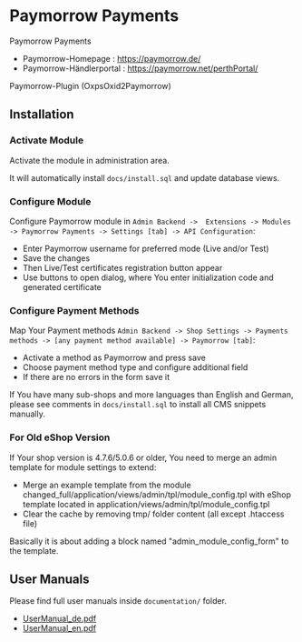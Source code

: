 # Paymorrow Payments

Paymorrow Payments
- Paymorrow-Homepage      : https://paymorrow.de/
- Paymorrow-Händlerportal : https://paymorrow.net/perthPortal/

Paymorrow-Plugin (OxpsOxid2Paymorrow)

## Installation

### Activate Module

Activate the module in administration area.

It will automatically install `docs/install.sql` and update database views.

### Configure Module

Configure Paymorrow module in `Admin Backend ->  Extensions -> Modules -> Paymorrow Payments -> Settings [tab] -> API Configuration`:
 - Enter Paymorrow username for preferred mode (Live and/or Test)
 - Save the changes
 - Then Live/Test certificates registration button appear
 - Use buttons to open dialog, where You enter initialization code and generated certificate

### Configure Payment Methods

Map Your Payment methods `Admin Backend -> Shop Settings -> Payments methods -> [any payment method available] -> Paymorrow [tab]`:
 - Activate a method as Paymorrow and press save
 - Choose payment method type and configure additional field
 - If there are no errors in the form save it

If You have many sub-shops and more languages than English and German,
please see comments in `docs/install.sql` to install all CMS snippets manually.

### For Old eShop Version

If Your shop version is 4.7.6/5.0.6 or older, You need to merge an admin template for module settings to extend:
 - Merge an example template from the module changed_full/application/views/admin/tpl/module_config.tpl
   with eShop template located in application/views/admin/tpl/module_config.tpl
 - Clear the cache by removing tmp/ folder content (all except .htaccess file)

Basically it is about adding a block named "admin_module_config_form" to the template.

## User Manuals

Please find full user manuals inside `documentation/` folder.
 - [UserManual_de.pdf](documentation/UserManual_de.pdf)
 - [UserManual_en.pdf](documentation/UserManual_en.pdf)
